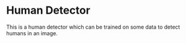 <h1>Human Detector</h1>
<p>This is a human detector which can be trained on some data to detect humans in an image.</p>